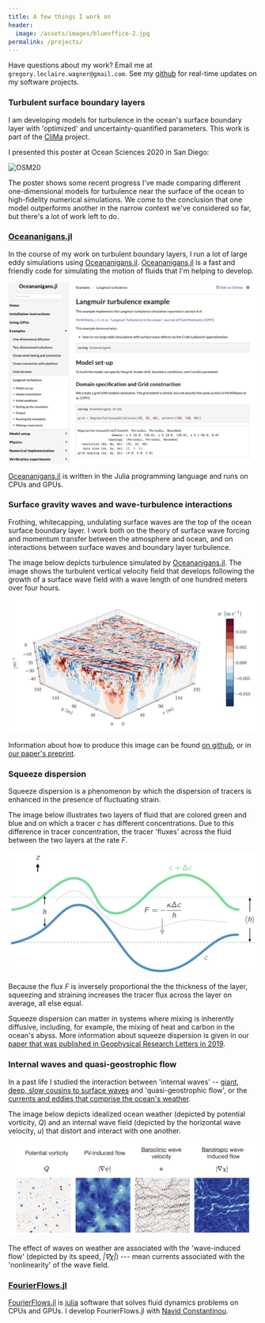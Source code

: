 ```yaml
---
title: A few things I work on
header:
  image: /assets/images/blueoffice-2.jpg
permalink: /projects/
---
```


Have questions about my work? Email me at
`gregory.leclaire.wagner@gmail.com`. 
See my [github] for real-time updates on my software projects.

### Turbulent surface boundary layers

I am developing models for turbulence in the ocean's
surface boundary layer with 'optimized' and uncertainty-quantified
parameters. 
This work is part of the [CliMa] project.

I presented this poster at Ocean Sciences 2020 in San Diego:

![OSM20](/assets/figures/ocean_sciences_2020_poster.png)

The poster shows some recent progress I've made comparing different
one-dimensional models for turbulence near the surface of the ocean to 
high-fidelity numerical simulations. We come to the conclusion that
one model outperforms another in the narrow context we've considered so
far, but there's a lot of work left to do.

### [Oceananigans.jl]

In the course of my work on turbulent boundary layers, I run a lot
of large eddy simulations using [Oceananigans.jl]. 
[Oceananigans.jl] is a fast and friendly code for simulating the motion
of fluids that I'm helping to develop.

![Oceananigans docs](/assets/figures/oceananigans_docs.png)

[Oceananigans.jl] is written in the Julia programming 
language and runs on CPUs and GPUs.

### Surface gravity waves and wave-turbulence interactions

Frothing, whitecapping, undulating surface waves are the top of the
ocean surface boundary layer. I work both on the theory of surface
wave forcing and momentum transfer between the atmosphere and ocean, and
on interactions between surface waves and boundary layer turbulence.

The image below depicts turbulence simulated by
[Oceananigans.jl]. The image shows the turbulent vertical velocity field
that develops following the growth of a surface wave field with 
a wave length of one hundred meters over four hours.

![Forced growth](/assets/figures/forced_growth.png)

Information about how to produce this image can be found
[on github](https://github.com/glwagner/WaveTransmittedTurbulence.jl),
or in [our paper's preprint](https://glwagner.github.io/assets/pdf/near-inertial-waves-turbulence-growth-swell-preprint.pdf).

### Squeeze dispersion

Squeeze dispersion is a phenomenon by which the dispersion of tracers
is enhanced in the presence of fluctuating strain. 

The image below illustrates two layers of fluid that are colored green
and blue and on which a tracer _c_ has different concentrations.
Due to this difference in tracer concentration, the tracer 'fluxes'
across the fluid between the two layers at the rate _F_.

![Squeezing](/assets/figures/squeezing.png)

Because the flux _F_ is inversely proportional the the thickness of the layer,
squeezing and straining increases the tracer flux across the layer on average,
all else equal.

Squeeze dispersion can matter in systems where mixing is inherently diffusive,
including, for example, the mixing of heat and carbon in the ocean's abyss.
More information about squeeze dispersion is given in our [paper that
was published in Geophysical Research Letters in 2019](https://glwagner.github.io/assets/pdf/squeeze-dispersion-GRL-2019.pdf).

### Internal waves and quasi-geostrophic flow

In a past life I studied the interaction between
'internal waves'
-- [giant, deep, slow cousins to surface waves](https://en.wikipedia.org/wiki/Internal_wave)
and 'quasi-geostrophic flow', or the
[currents and eddies that comprise the ocean's weather](https://www.windy.com/-Currents-currents?currents,39.045,-77.476,5).

The image below depicts idealized ocean weather (depicted by potential vorticity, _Q_)
and an internal wave field (depicted by the horizontal wave velocity, _u_)
that distort and interact with one another.

![Wave-induced flow](/assets/figures/wave_induced_flow.png)

The effect of waves on weather are associated with the 'wave-induced flow'
(depicted by its speed, _|∇χ|_) --- mean currents associated with the 'nonlinearity'
of the wave field.

### [FourierFlows.jl] 

[FourierFlows.jl] is [julia] software that solves fluid dynamics problems 
on CPUs and GPUs. I develop FourierFlows.jl with [Navid Constantinou].

[Subsurface internal waves]: http://www.livescience.com/42459-huge-ocean-internal-waves-explained.html
[quasi-geostrophic eddies]: https://en.wikipedia.org/wiki/Geostrophic_current
[FourierFlows.jl]: https://github.com/FourierFlows/FourierFlows.jl
[Navid Constantinou]: http://www.navidconstantinou.com
[CliMa]: https://clima.caltech.edu
[julia]: https://julialang.org
[Oceananigans.jl]: https://github.com/climate-machine/Oceananigans.jl
[dedalus]: http://dedalus-project.org
[Keaton Burns]: http://keaton-burns.com
[github]: https://github.com/glwagner
